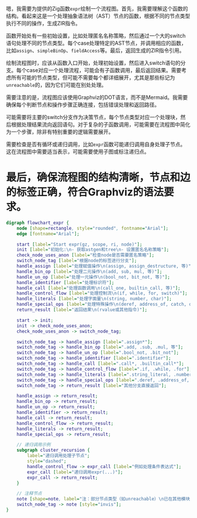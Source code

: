 嗯，我需要为提供的Zig函数`expr`绘制一个流程图。首先，我需要理解这个函数的结构。看起来这是一个处理抽象语法树（AST）节点的函数，根据不同的节点类型执行不同的操作，生成ZIR指令。

函数开始处有一些初始设置，比如处理匿名名称策略，然后通过一个大的switch语句处理不同的节点类型。每个case处理特定的AST节点，并调用相应的函数，比如`assign`、`simpleBinOp`、`fieldAccess`等。最后，返回生成的ZIR指令引用。

绘制流程图时，应该从函数入口开始，处理初始设置，然后进入switch语句的分支。每个case对应一个处理流程，可能会有子函数调用，最后返回结果。需要考虑所有可能的节点类型，但可能不需要每个都详细展开，尤其是那些标记为`unreachable`的，因为它们可能在别处处理。

需要注意的是，流程图应该使用Graphviz的DOT语言，而不是Mermaid。我需要确保每个判断节点和操作步骤正确连接，包括错误处理和返回路径。

可能需要将主要的switch分支作为决策节点，每个节点类型对应一个处理块，然后根据处理结果流向返回语句。对于复杂的子函数调用，可能需要在流程图中简化为一个步骤，除非有特别重要的逻辑需要展开。

需要检查是否有循环或递归调用，比如`expr`函数可能递归调用自身处理子节点。这在流程图中需要适当表示，可能需要使用子图或标注递归点。

最后，确保流程图的结构清晰，节点和边的标签正确，符合Graphviz的语法要求。
================================================
```dot
digraph flowchart_expr {
    node [shape=rectangle, style="rounded", fontname="Arial"];
    edge [fontname="Arial"];

    start [label="Start expr(gz, scope, ri, node)"];
    init [label="初始化:\n- 获取astgen和tree\n- 设置匿名名称策略"];
    check_node_uses_anon [label="检查node是否需要匿名策略"];
    switch_node_tag [label="根据node的标签进行分支"];
    handle_assign [label="处理赋值操作\n(assign, assign_destructure, 等)"];
    handle_bin_op [label="处理二元操作\n(add, sub, mul, 等)"];
    handle_un_op [label="处理一元操作\n(bool_not, bit_not, 等)"];
    handle_identifier [label="处理标识符"];
    handle_call [label="处理函数调用\n(call_one, builtin_call, 等)"];
    handle_control_flow [label="处理控制流\n(if, while, for, switch)"];
    handle_literals [label="处理字面量\n(string, number, char)"];
    handle_special_ops [label="处理特殊操作\n(deref, address_of, catch, orelse)"];
    return_result [label="返回结果\n(rvalue或其他指令)"];

    start -> init;
    init -> check_node_uses_anon;
    check_node_uses_anon -> switch_node_tag;

    switch_node_tag -> handle_assign [label=".assign*"];
    switch_node_tag -> handle_bin_op [label=".add, .sub, .mul, 等"];
    switch_node_tag -> handle_un_op [label=".bool_not, .bit_not"];
    switch_node_tag -> handle_identifier [label=".identifier"];
    switch_node_tag -> handle_call [label=".call*, .builtin_call*"];
    switch_node_tag -> handle_control_flow [label=".if, .while, .for"];
    switch_node_tag -> handle_literals [label=".string_literal, .number_literal"];
    switch_node_tag -> handle_special_ops [label=".deref, .address_of, .catch"];
    switch_node_tag -> return_result [label="其他分支直接返回"];

    handle_assign -> return_result;
    handle_bin_op -> return_result;
    handle_un_op -> return_result;
    handle_identifier -> return_result;
    handle_call -> return_result;
    handle_control_flow -> return_result;
    handle_literals -> return_result;
    handle_special_ops -> return_result;

    // 递归调用示例
    subgraph cluster_recursion {
        label="递归调用处理子节点";
        style="dashed";
        handle_control_flow -> expr_call [label="例如处理条件表达式"];
        expr_call [label="递归调用expr(...)"];
        expr_call -> return_result;
    }

    // 注释节点
    note [shape=note, label="注：部分节点类型（如unreachable）\n已在其他模块处理", color=grey];
    switch_node_tag -> note [style="invis"];
}
```